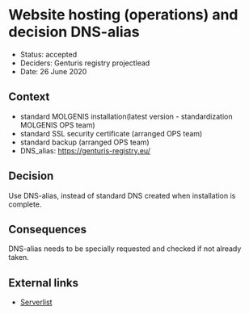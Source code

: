 # Website hosting (operations) and decision DNS-alias
* Status:  accepted
* Deciders: Genturis registry projectlead
* Date: 26 June 2020



## Context

- standard MOLGENIS installation(latest version - standardization MOLGENIS OPS team) 
- standard SSL security certificate (arranged OPS team)
- standard backup (arranged OPS team)
- DNS_alias: https://genturis-registry.eu/

## Decision

Use DNS-alias, instead of standard DNS created when installation is complete.

## Consequences

DNS-alias needs to be specially requested and checked if not already taken.

## External links
- [Serverlist](https://serverlist.gcc.rug.nl/menu/datamanagement/dataexplorer?entity=molgenis_serverlist&mod=data&attrs%5B%5D=id&attrs%5B%5D=contact&attrs%5B%5D=DNS&attrs%5B%5D=DNS_alias&attrs%5B%5D=description&attrs%5B%5D=DTAP&query%5Bq%5D%5B0%5D%5Boperator%5D=SEARCH&query%5Bq%5D%5B0%5D%5Bvalue%5D=genturis)
